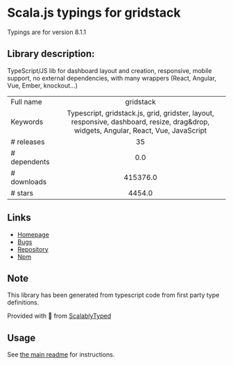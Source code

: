 
# Scala.js typings for gridstack

Typings are for version 8.1.1

## Library description:
TypeScript/JS lib for dashboard layout and creation, responsive, mobile support, no external dependencies, with many wrappers (React, Angular, Vue, Ember, knockout...)

|                    |                 |
| ------------------ | :-------------: |
| Full name          | gridstack |
| Keywords           | Typescript, gridstack.js, grid, gridster, layout, responsive, dashboard, resize, drag&drop, widgets, Angular, React, Vue, JavaScript |
| # releases         | 35 |
| # dependents       | 0.0 |
| # downloads        | 415376.0 |
| # stars            | 4454.0 |

## Links
- [Homepage](http://gridstackjs.com/)
- [Bugs](https://github.com/gridstack/gridstack.js/issues)
- [Repository](https://github.com/gridstack/gridstack.js)
- [Npm](https://www.npmjs.com/package/gridstack)
    


## Note
This library has been generated from typescript code from first party type definitions.

Provided with :purple_heart: from [ScalablyTyped](https://github.com/oyvindberg/ScalablyTyped)

## Usage
See [the main readme](../../readme.md) for instructions.


